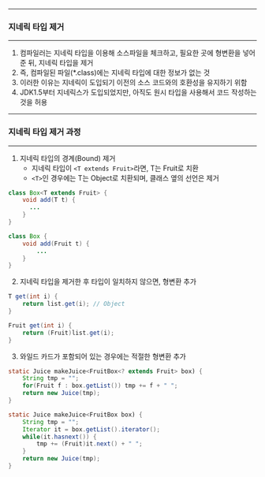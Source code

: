 -----
### 지네릭 타입 제거
-----
1. 컴파일러는 지네릭 타입을 이용해 소스파일을 체크하고, 필요한 곳에 형변환을 넣어준 뒤, 지네릭 타입을 제거
2. 즉, 컴파일된 파일(*.class)에는 지네릭 타입에 대한 정보가 없는 것
3. 이러한 이유는 지네릭이 도입되기 이전의 소스 코드와의 호환성을 유지하기 위함
4. JDK1.5부터 지네릭스가 도입되었지만, 아직도 원시 타입을 사용해서 코드 작성하는 것을 허용

-----
### 지네릭 타입 제거 과정
-----
1. 지네릭 타입의 경계(Bound) 제거
   - 지네릭 타입이 ```<T extends Fruit>```라면, T는 Fruit로 치환
   - ```<T>```인 경우에는 T는 Object로 치환되며, 클래스 옆의 선언은 제거
```java
class Box<T extends Fruit> {
    void add(T t) {
      ...
    }
}
```

```java
class Box {
    void add(Fruit t) {
        ...
    }
}
```

2. 지네릭 타입을 제거한 후 타입이 일치하지 않으면, 형변환 추가
```java
T get(int i) {
    return list.get(i); // Object
}
```
```java
Fruit get(int i) {
    return (Fruit)list.get(i);
}
```

3. 와일드 카드가 포함되어 있는 경우에는 적절한 형변환 추가
```java
static Juice makeJuice<FruitBox<? extends Fruit> box) {
    String tmp = "";
    for(Fruit f : box.getList()) tmp += f + " ";
    return new Juice(tmp);
}
```

```java
static Juice makeJuice<FruitBox box) {
    String tmp = "";
    Iterator it = box.getList().iterator();
    while(it.hasnext()) {
        tmp += (Fruit)it.next() + " ";
    }
    return new Juice(tmp);
}
```
